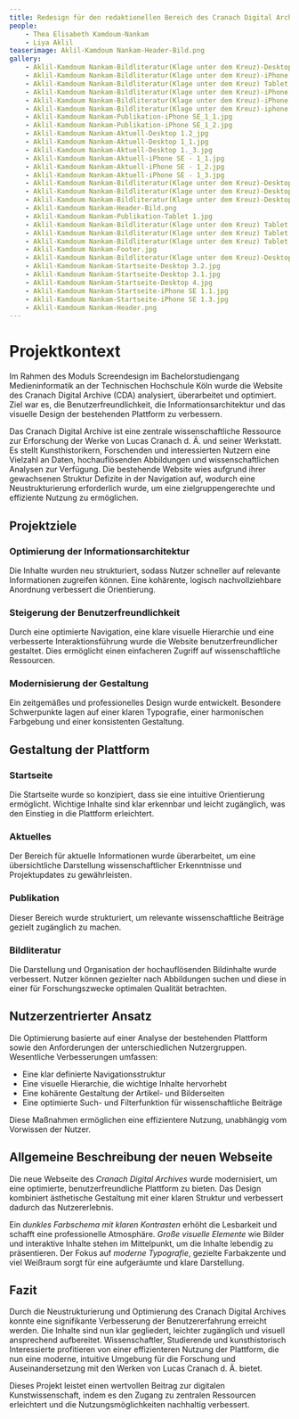 ```yaml
---
title: Redesign für den redaktionellen Bereich des Cranach Digital Archive
people:
    - Thea Elisabeth Kamdoum-Nankam
    - Liya Aklil
teaserimage: Aklil-Kamdoum Nankam-Header-Bild.png
gallery:
    - Aklil-Kamdoum Nankam-Bildliteratur(Klage unter dem Kreuz)-Desktop 1_4.jpg
    - Aklil-Kamdoum Nankam-Bildliteratur(Klage unter dem Kreuz)-iPhone SE 1_1.jpg
    - Aklil-Kamdoum Nankam-Bildliteratur(Klage unter dem Kreuz) Tablet 3.jpg
    - Aklil-Kamdoum Nankam-Bildliteratur(Klage unter dem Kreuz)-iPhone SE 1_3.jpg
    - Aklil-Kamdoum Nankam-Bildliteratur(Klage unter dem Kreuz)-iPhone SE 1_4.jpg
    - Aklil-Kamdoum Nankam-Bildliteratur(Klage unter dem Kreuz)-iphone SE 1_5.jpg
    - Aklil-Kamdoum Nankam-Publikation-iPhone SE_1_1.jpg
    - Aklil-Kamdoum Nankam-Publikation-iPhone SE_1_2.jpg
    - Aklil-Kamdoum Nankam-Aktuell-Desktop 1.2_jpg
    - Aklil-Kamdoum Nankam-Aktuell-Desktop 1_1.jpg
    - Aklil-Kamdoum Nankam-Aktuell-Desktop 1._3.jpg
    - Aklil-Kamdoum Nankam-Aktuell-iPhone SE - 1_1.jpg
    - Aklil-Kamdoum Nankam-Aktuell-iPhone SE - 1_2.jpg
    - Aklil-Kamdoum Nankam-Aktuell-iPhone SE - 1_3.jpg
    - Aklil-Kamdoum Nankam-Bildliteratur(Klage unter dem Kreuz)-Desktop 1_1.jpg
    - Aklil-Kamdoum Nankam-Bildliteratur(Klage unter dem Kreuz)-Desktop 1_2.jpg
    - Aklil-Kamdoum Nankam-Bildliteratur(Klage unter dem Kreuz)-Desktop 1_3.jpg
    - Aklil-Kamdoum Nankam-Header-Bild.png
    - Aklil-Kamdoum Nankam-Publikation-Tablet 1.jpg
    - Aklil-Kamdoum Nankam-Bildliteratur(Klage unter dem Kreuz) Tablet 3.jpg
    - Aklil-Kamdoum Nankam-Bildliteratur(Klage unter dem Kreuz) Tablet 4.jpg
    - Aklil-Kamdoum Nankam-Bildliteratur(Klage unter dem Kreuz) Tablet.jpg
    - Aklil-Kamdoum Nankam-Footer.jpg
    - Aklil-Kamdoum Nankam-Bildliteratur(Klage unter dem Kreuz)-Desktop 1.jpg
    - Aklil-Kamdoum Nankam-Startseite-Desktop 3.2.jpg
    - Aklil-Kamdoum Nankam-Startseite-Desktop 3.1.jpg
    - Aklil-Kamdoum Nankam-Startseite-Desktop 4.jpg
    - Aklil-Kamdoum Nankam-Startseite-iPhone SE 1.1.jpg
    - Aklil-Kamdoum Nankam-Startseite-iPhone SE 1.3.jpg
    - Aklil-Kamdoum Nankam-Header.png
---
```

 # Projektkontext
 
 Im Rahmen des Moduls Screendesign im Bachelorstudiengang Medieninformatik an der Technischen Hochschule Köln wurde die Website des Cranach Digital Archive (CDA) analysiert, überarbeitet und optimiert. Ziel war es, die Benutzerfreundlichkeit, die Informationsarchitektur und das visuelle Design der bestehenden Plattform zu verbessern.
 
 Das Cranach Digital Archive ist eine zentrale wissenschaftliche Ressource zur Erforschung der Werke von Lucas Cranach d. Ä. und seiner Werkstatt. Es stellt Kunsthistorikern, Forschenden und interessierten Nutzern eine Vielzahl an Daten, hochauflösenden Abbildungen und wissenschaftlichen Analysen zur Verfügung. Die bestehende Website wies aufgrund ihrer gewachsenen Struktur Defizite in der Navigation auf, wodurch eine Neustrukturierung erforderlich wurde, um eine zielgruppengerechte und effiziente Nutzung zu ermöglichen.
 
 ## Projektziele
 
 ### Optimierung der Informationsarchitektur
 Die Inhalte wurden neu strukturiert, sodass Nutzer schneller auf relevante Informationen zugreifen können. Eine kohärente, logisch nachvollziehbare Anordnung verbessert die Orientierung.
 
 ### Steigerung der Benutzerfreundlichkeit
 Durch eine optimierte Navigation, eine klare visuelle Hierarchie und eine verbesserte Interaktionsführung wurde die Website benutzerfreundlicher gestaltet. Dies ermöglicht einen einfacheren Zugriff auf wissenschaftliche Ressourcen.
 
 ### Modernisierung der Gestaltung
 Ein zeitgemäßes und professionelles Design wurde entwickelt. Besondere Schwerpunkte lagen auf einer klaren Typografie, einer harmonischen Farbgebung und einer konsistenten Gestaltung.
 
 ## Gestaltung der Plattform
 
 ### Startseite
 Die Startseite wurde so konzipiert, dass sie eine intuitive Orientierung ermöglicht. Wichtige Inhalte sind klar erkennbar und leicht zugänglich, was den Einstieg in die Plattform erleichtert.
 
 ### Aktuelles 
 Der Bereich für aktuelle Informationen wurde überarbeitet, um eine übersichtliche Darstellung wissenschaftlicher Erkenntnisse und Projektupdates zu gewährleisten.
 
 ### Publikation
 Dieser Bereich wurde strukturiert, um relevante wissenschaftliche Beiträge gezielt zugänglich zu machen.
 
 ###  Bildliteratur
 Die Darstellung und Organisation der hochauflösenden Bildinhalte wurde verbessert. Nutzer können gezielter nach Abbildungen suchen und diese in einer für Forschungszwecke optimalen Qualität betrachten.
 
 ## Nutzerzentrierter Ansatz
 
 Die Optimierung basierte auf einer Analyse der bestehenden Plattform sowie den Anforderungen der unterschiedlichen Nutzergruppen. Wesentliche Verbesserungen umfassen:
 
 - Eine klar definierte Navigationsstruktur
 - Eine visuelle Hierarchie, die wichtige Inhalte hervorhebt
 - Eine kohärente Gestaltung der Artikel- und Bilderseiten
 - Eine optimierte Such- und Filterfunktion für wissenschaftliche Beiträge
 
 Diese Maßnahmen ermöglichen eine effizientere Nutzung, unabhängig vom Vorwissen der Nutzer.
 
 ## Allgemeine Beschreibung der neuen Webseite
 
 Die neue Webseite des *Cranach Digital Archives* wurde modernisiert, um eine optimierte, benutzerfreundliche Plattform zu bieten. Das Design kombiniert ästhetische Gestaltung mit einer klaren Struktur und verbessert dadurch das Nutzererlebnis.
 
 Ein *dunkles Farbschema mit klaren Kontrasten* erhöht die Lesbarkeit und schafft eine professionelle Atmosphäre. *Große visuelle Elemente* wie Bilder und interaktive Inhalte stehen im Mittelpunkt, um die Inhalte lebendig zu präsentieren. Der Fokus auf *moderne Typografie*, gezielte Farbakzente und viel Weißraum sorgt für eine aufgeräumte und klare Darstellung.
 
 ## Fazit
 
 Durch die Neustrukturierung und Optimierung des Cranach Digital Archives konnte eine signifikante Verbesserung der Benutzererfahrung erreicht werden. Die Inhalte sind nun klar gegliedert, leichter zugänglich und visuell ansprechend aufbereitet. Wissenschaftler, Studierende und kunsthistorisch Interessierte profitieren von einer effizienteren Nutzung der Plattform, die nun eine moderne, intuitive Umgebung für die Forschung und Auseinandersetzung mit den Werken von Lucas Cranach d. Ä. bietet.
 
 Dieses Projekt leistet einen wertvollen Beitrag zur digitalen Kunstwissenschaft, indem es den Zugang zu zentralen Ressourcen erleichtert und die Nutzungsmöglichkeiten nachhaltig verbessert.
